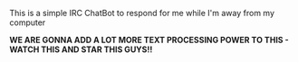 This is a simple IRC ChatBot to respond for me while I'm away from my computer

**WE ARE GONNA ADD A LOT MORE TEXT PROCESSING POWER TO THIS - WATCH THIS AND STAR THIS GUYS!!**